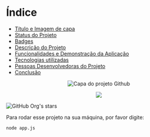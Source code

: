 # Índice 

* [Título e Imagem de capa](#Título-e-Imagem-de-capa)
* [Status do Projeto](#status-do-Projeto)
* [Badges](#badges)
* [Descrição do Projeto](#descrição-do-projeto)
* [Funcionalidades e Demonstração da Aplicação](#funcionalidades-e-demonstração-da-aplicação)
* [Tecnologias utilizadas](#tecnologias-utilizadas)
* [Pessoas Desenvolvedoras do Projeto](#pessoas-desenvolvedoras)
* [Conclusão](#conclusão)

<div align="center">
  
![Capa do projeto Github](https://github.com/felippeber/sistema-de-cadastro/assets/95502827/b0aa406f-ec18-4763-b8c6-3eb10d43b277)

</div>

<p align="center">
<img loading="lazy" src="http://img.shields.io/static/v1?label=STATUS&message=EM%20DESENVOLVIMENTO&color=GREEN&style=for-the-badge"/>
</p>

![GitHub Org's stars](https://img.shields.io/github/stars/camilafernanda?style=social)

Para rodar esse projeto na sua máquina, por favor digite:

```
node app.js
```
